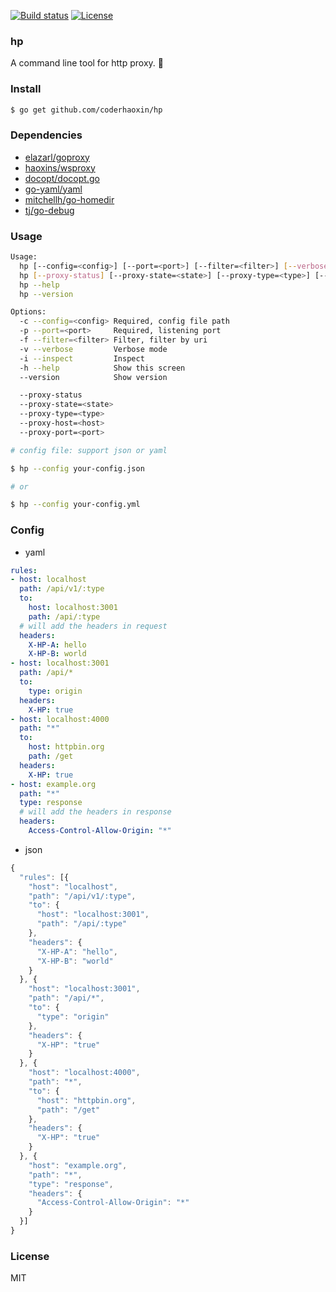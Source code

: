 
[![Build status][travis-img]][travis-url]
[![License][license-img]][license-url]

### hp

A command line tool for http proxy. :dancer:

### Install

```bash
$ go get github.com/coderhaoxin/hp
```

### Dependencies

* [elazarl/goproxy](https://github.com/elazarl/goproxy)
* [haoxins/wsproxy](https://github.com/haoxins/wsproxy)
* [docopt/docopt.go](https://github.com/docopt/docopt.go)
* [go-yaml/yaml](https://github.com/go-yaml/yaml)
* [mitchellh/go-homedir](https://github.com/mitchellh/go-homedir)
* [tj/go-debug](https://github.com/tj/go-debug)

### Usage

```bash
Usage:
  hp [--config=<config>] [--port=<port>] [--filter=<filter>] [--verbose] [--inspect]
  hp [--proxy-status] [--proxy-state=<state>] [--proxy-type=<type>] [--proxy-host=<host>] [--proxy-port=<port>]
  hp --help
  hp --version

Options:
  -c --config=<config> Required, config file path
  -p --port=<port>     Required, listening port
  -f --filter=<filter> Filter, filter by uri
  -v --verbose         Verbose mode
  -i --inspect         Inspect
  -h --help            Show this screen
  --version            Show version

  --proxy-status
  --proxy-state=<state>
  --proxy-type=<type>
  --proxy-host=<host>
  --proxy-port=<port>
```

```bash
# config file: support json or yaml

$ hp --config your-config.json

# or

$ hp --config your-config.yml
```

### Config

* yaml

```yaml
rules:
- host: localhost
  path: /api/v1/:type
  to:
    host: localhost:3001
    path: /api/:type
  # will add the headers in request
  headers:
    X-HP-A: hello
    X-HP-B: world
- host: localhost:3001
  path: /api/*
  to:
    type: origin
  headers:
    X-HP: true
- host: localhost:4000
  path: "*"
  to:
    host: httpbin.org
    path: /get
  headers:
    X-HP: true
- host: example.org
  path: "*"
  type: response
  # will add the headers in response
  headers:
    Access-Control-Allow-Origin: "*"
```

* json

```js
{
  "rules": [{
    "host": "localhost",
    "path": "/api/v1/:type",
    "to": {
      "host": "localhost:3001",
      "path": "/api/:type"
    },
    "headers": {
      "X-HP-A": "hello",
      "X-HP-B": "world"
    }
  }, {
    "host": "localhost:3001",
    "path": "/api/*",
    "to": {
      "type": "origin"
    },
    "headers": {
      "X-HP": "true"
    }
  }, {
    "host": "localhost:4000",
    "path": "*",
    "to": {
      "host": "httpbin.org",
      "path": "/get"
    },
    "headers": {
      "X-HP": "true"
    }
  }, {
    "host": "example.org",
    "path": "*",
    "type": "response",
    "headers": {
      "Access-Control-Allow-Origin": "*"
    }
  }]
}
```

### License
MIT

[travis-img]: https://img.shields.io/travis/coderhaoxin/hp.svg?style=flat-square
[travis-url]: https://travis-ci.org/coderhaoxin/hp
[license-img]: http://img.shields.io/badge/license-MIT-green.svg?style=flat-square
[license-url]: http://opensource.org/licenses/MIT

